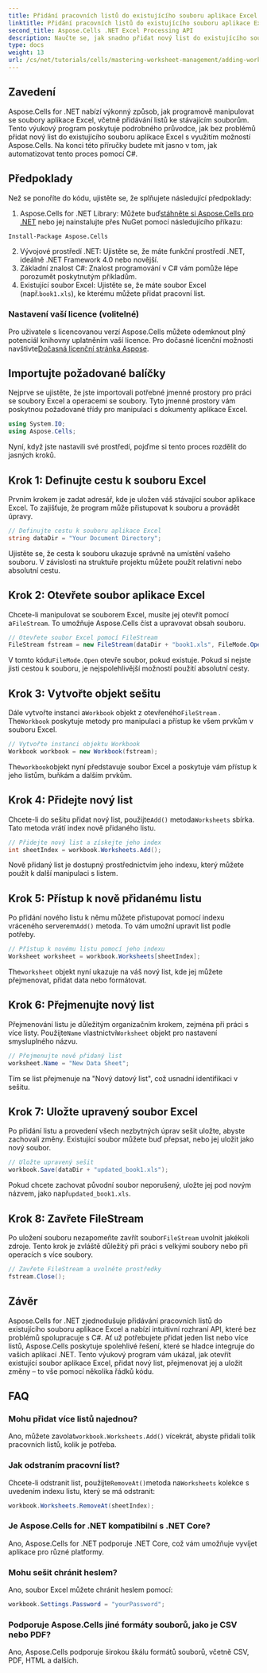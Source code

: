 ```yaml
---
title: Přidání pracovních listů do existujícího souboru aplikace Excel pomocí Aspose.Cells
linktitle: Přidání pracovních listů do existujícího souboru aplikace Excel pomocí Aspose.Cells
second_title: Aspose.Cells .NET Excel Processing API
description: Naučte se, jak snadno přidat nový list do existujícího souboru Excel v .NET pomocí Aspose.Cells. Tento podrobný průvodce pokrývá vše od nastavení prostředí až po uložení upraveného souboru Excel.
type: docs
weight: 13
url: /cs/net/tutorials/cells/mastering-worksheet-management/adding-worksheets-to-existing-excel-file/
---
```

## Zavedení

Aspose.Cells for .NET nabízí výkonný způsob, jak programově manipulovat se soubory aplikace Excel, včetně přidávání listů ke stávajícím souborům. Tento výukový program poskytuje podrobného průvodce, jak bez problémů přidat nový list do existujícího souboru aplikace Excel s využitím možností Aspose.Cells. Na konci této příručky budete mít jasno v tom, jak automatizovat tento proces pomocí C#.

## Předpoklady

Než se ponoříte do kódu, ujistěte se, že splňujete následující předpoklady:

1.  Aspose.Cells for .NET Library: Můžete buď[stáhněte si Aspose.Cells pro .NET](https://releases.aspose.com/cells/net/) nebo jej nainstalujte přes NuGet pomocí následujícího příkazu:
   ```bash
   Install-Package Aspose.Cells
   ```
2. Vývojové prostředí .NET: Ujistěte se, že máte funkční prostředí .NET, ideálně .NET Framework 4.0 nebo novější.
3. Základní znalost C#: Znalost programování v C# vám pomůže lépe porozumět poskytnutým příkladům.
4.  Existující soubor Excel: Ujistěte se, že máte soubor Excel (např.`book1.xls`), ke kterému můžete přidat pracovní list.

### Nastavení vaší licence (volitelné)

 Pro uživatele s licencovanou verzí Aspose.Cells můžete odemknout plný potenciál knihovny uplatněním vaší licence. Pro dočasné licenční možnosti navštivte[Dočasná licenční stránka Aspose](https://purchase.aspose.com/temporary-license/).

## Importujte požadované balíčky

Nejprve se ujistěte, že jste importovali potřebné jmenné prostory pro práci se soubory Excel a operacemi se soubory. Tyto jmenné prostory vám poskytnou požadované třídy pro manipulaci s dokumenty aplikace Excel.

```csharp
using System.IO;
using Aspose.Cells;
```

Nyní, když jste nastavili své prostředí, pojďme si tento proces rozdělit do jasných kroků.

## Krok 1: Definujte cestu k souboru Excel

Prvním krokem je zadat adresář, kde je uložen váš stávající soubor aplikace Excel. To zajišťuje, že program může přistupovat k souboru a provádět úpravy.

```csharp
// Definujte cestu k souboru aplikace Excel
string dataDir = "Your Document Directory";
```

Ujistěte se, že cesta k souboru ukazuje správně na umístění vašeho souboru. V závislosti na struktuře projektu můžete použít relativní nebo absolutní cestu.

## Krok 2: Otevřete soubor aplikace Excel

 Chcete-li manipulovat se souborem Excel, musíte jej otevřít pomocí a`FileStream`. To umožňuje Aspose.Cells číst a upravovat obsah souboru.

```csharp
// Otevřete soubor Excel pomocí FileStream
FileStream fstream = new FileStream(dataDir + "book1.xls", FileMode.Open);
```

 V tomto kódu`FileMode.Open` otevře soubor, pokud existuje. Pokud si nejste jisti cestou k souboru, je nejspolehlivější možností použití absolutní cesty.

## Krok 3: Vytvořte objekt sešitu

 Dále vytvořte instanci a`Workbook` objekt z otevřeného`FileStream` . The`Workbook` poskytuje metody pro manipulaci a přístup ke všem prvkům v souboru Excel.

```csharp
// Vytvořte instanci objektu Workbook
Workbook workbook = new Workbook(fstream);
```

 The`workbook`objekt nyní představuje soubor Excel a poskytuje vám přístup k jeho listům, buňkám a dalším prvkům.

## Krok 4: Přidejte nový list

 Chcete-li do sešitu přidat nový list, použijte`Add()` metoda`Worksheets` sbírka. Tato metoda vrátí index nově přidaného listu.

```csharp
// Přidejte nový list a získejte jeho index
int sheetIndex = workbook.Worksheets.Add();
```

Nově přidaný list je dostupný prostřednictvím jeho indexu, který můžete použít k další manipulaci s listem.

## Krok 5: Přístup k nově přidanému listu

 Po přidání nového listu k němu můžete přistupovat pomocí indexu vráceného serverem`Add()` metoda. To vám umožní upravit list podle potřeby.

```csharp
// Přístup k novému listu pomocí jeho indexu
Worksheet worksheet = workbook.Worksheets[sheetIndex];
```

 The`worksheet` objekt nyní ukazuje na váš nový list, kde jej můžete přejmenovat, přidat data nebo formátovat.

## Krok 6: Přejmenujte nový list

 Přejmenování listu je důležitým organizačním krokem, zejména při práci s více listy. Použijte`Name` vlastnictví`Worksheet` objekt pro nastavení smysluplného názvu.

```csharp
// Přejmenujte nově přidaný list
worksheet.Name = "New Data Sheet";
```

Tím se list přejmenuje na "Nový datový list", což usnadní identifikaci v sešitu.

## Krok 7: Uložte upravený soubor Excel

Po přidání listu a provedení všech nezbytných úprav sešit uložte, abyste zachovali změny. Existující soubor můžete buď přepsat, nebo jej uložit jako nový soubor.

```csharp
// Uložte upravený sešit
workbook.Save(dataDir + "updated_book1.xls");
```

 Pokud chcete zachovat původní soubor neporušený, uložte jej pod novým názvem, jako např`updated_book1.xls`.

## Krok 8: Zavřete FileStream

 Po uložení souboru nezapomeňte zavřít soubor`FileStream` uvolnit jakékoli zdroje. Tento krok je zvláště důležitý při práci s velkými soubory nebo při operacích s více soubory.

```csharp
// Zavřete FileStream a uvolněte prostředky
fstream.Close();
```

## Závěr

Aspose.Cells for .NET zjednodušuje přidávání pracovních listů do existujícího souboru aplikace Excel a nabízí intuitivní rozhraní API, které bez problémů spolupracuje s C#. Ať už potřebujete přidat jeden list nebo více listů, Aspose.Cells poskytuje spolehlivé řešení, které se hladce integruje do vašich aplikací .NET. Tento výukový program vám ukázal, jak otevřít existující soubor aplikace Excel, přidat nový list, přejmenovat jej a uložit změny – to vše pomocí několika řádků kódu.

## FAQ

### Mohu přidat více listů najednou?

 Ano, můžete zavolat`workbook.Worksheets.Add()` vícekrát, abyste přidali tolik pracovních listů, kolik je potřeba.

### Jak odstraním pracovní list?

 Chcete-li odstranit list, použijte`RemoveAt()`metoda na`Worksheets` kolekce s uvedením indexu listu, který se má odstranit:
```csharp
workbook.Worksheets.RemoveAt(sheetIndex);
```

### Je Aspose.Cells for .NET kompatibilní s .NET Core?

Ano, Aspose.Cells for .NET podporuje .NET Core, což vám umožňuje vyvíjet aplikace pro různé platformy.

### Mohu sešit chránit heslem?

Ano, soubor Excel můžete chránit heslem pomocí:
```csharp
workbook.Settings.Password = "yourPassword";
```

### Podporuje Aspose.Cells jiné formáty souborů, jako je CSV nebo PDF?
Ano, Aspose.Cells podporuje širokou škálu formátů souborů, včetně CSV, PDF, HTML a dalších.